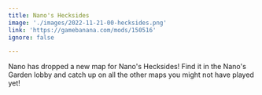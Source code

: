 ```yaml
---
title: Nano's Hecksides
image: './images/2022-11-21-00-hecksides.png'
link: 'https://gamebanana.com/mods/150516'
ignore: false

---
```


Nano has dropped a new map for Nano's Hecksides! Find it in the Nano's Garden lobby and catch up on all the other maps you might not have played yet!
